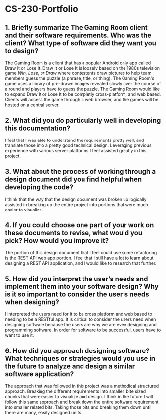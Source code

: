 # CS-230-Portfolio

## **1.  Briefly summarize The Gaming Room client and their software requirements.  Who was the client? What type of software did they want you to design?**

  The Gaming Room is a client that has a popular Android only app called Draw It or Lose It.  Draw It or Lose It is loosely based on the 1980s television game *Win, Lose, or Draw* where contestents draw pictures to help team members guess the puzzle (a phrase, title, or thing).  The Gaming Room's game uses a library of pre-drawn images revealed slowly over the course of a round and players have to guess the puzzle.
  The Gaming Room would like to expand Draw It or Lose It to be completly cross-platform, and web based.  Clients will access the game through a web browser, and the games will be hosted on a central server.
  
## **2.  What did you do particularly well in developing this documentation?**
  
  I feel that I was able to understand the requirements pretty well, and translate those into a pretty good technical design.  Leveraging previous experience with various server platforms I feel assisted greatly in this project.
    
##  **3.  What about the process of working through a design document did you find helpful when developing the code?**

  I think that the way that the design document was broken up logically assisted in breaking up the entire project into portions that were much easier to visualize.
  
## **4.  If you could choose one part of your work on these documents to revise, what would you pick? How would you improve it?**

  The portion of this design document that I feel could use some refactoring is the REST API web app portion.  I feel that I still have a lot to learn about designing a REST API application, and I would like to research that further.
  
## **5.  How did you interpret the user’s needs and implement them into your software design? Why is it so important to consider the user’s needs when designing?**

  I interpreted the users need for it to be cross platform and web based to needing to be a RESTful app.  It is critical to consider the users need when designing software because the users are why we are even designing and programming software.  In order for software to be successful, users have to want to use it.
  
## **6.  How did you approach designing software? What techniques or strategies would you use in the future to analyze and design a similar software application?**

  The approach that was followed in this project was a methodical structured approach.  Breaking the different requirements into smaller, bite sized chunks that were easier to visualize and design.  I think in the future I will follow this same approach and break down the entire software requirement into smaller related bits.  Taking those bits and breaking them down until there are many, easily designed units.
